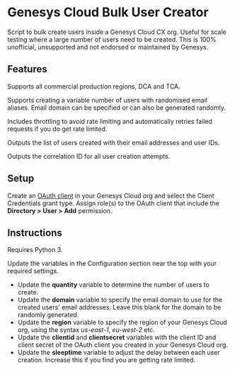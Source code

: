 # Genesys Cloud Bulk User Creator

Script to bulk create users inside a Genesys Cloud CX org. Useful for scale testing where a large number of users need to be created. This is 100% unofficial, unsupported and not endorsed or maintained by Genesys.

## Features

Supports all commercial production regions, DCA and TCA.

Supports creating a variable number of users with randomised email aliases. Email domain can be specified or can also be generated randomly.

Includes throttling to avoid rate limiting and automatically retries failed requests if you do get rate limited.

Outputs the list of users created with their email addresses and user IDs.

Outputs the correlation ID for all user creation attempts.

## Setup

Create an [OAuth client](https://help.mypurecloud.com/articles/create-an-oauth-client/) in your Genesys Cloud org and select the Client Credentials grant type. Assign role(s) to the OAuth client that include the **Directory > User > Add** permission.

## Instructions

Requires Python 3.

Update the variables in the Configuration section near the top with your required settings.

* Update the **quantity** variable to determine the number of users to create.
* Update the **domain** variable to specify the email domain to use for the created users' email addresses. Leave this blank for the domain to be randomly generated.
* Update the **region** variable to specify the region of your Genesys Cloud org, using the syntax _us-east-1_, _eu-west-2_ etc.
* Update the **clientid** and **clientsecret** variables with the client ID and client secret of the OAuth client you created in your Genesys Cloud org.
* Update the **sleeptime** variable to adjust the delay between each user creation. Increase this if you find you are getting rate limited.
